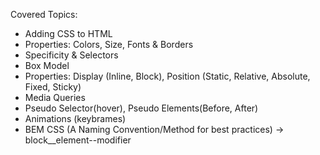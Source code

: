 Covered Topics:

- Adding CSS to HTML
- Properties: Colors, Size, Fonts & Borders
- Specificity & Selectors
- Box Model
- Properties: Display (Inline, Block), Position (Static, Relative, Absolute, Fixed, Sticky)
- Media Queries
- Pseudo Selector(hover), Pseudo Elements(Before, After)
- Animations (keybrames)
- BEM CSS (A Naming Convention/Method for best practices) -> block\_\_element--modifier
